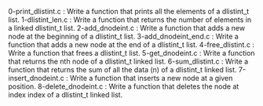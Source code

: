 0-print_dlistint.c : Write a function that prints all the elements of a dlistint_t list.
1-dlistint_len.c : Write a function that returns the number of elements in a linked dlistint_t list.
2-add_dnodeint.c : Write a function that adds a new node at the beginning of a dlistint_t list.
3-add_dnodeint_end.c : Write a function that adds a new node at the end of a dlistint_t list.
4-free_dlistint.c : Write a function that frees a dlistint_t list.
5-get_dnodeint.c : Write a function that returns the nth node of a dlistint_t linked list.
6-sum_dlistint.c : Write a function that returns the sum of all the data (n) of a dlistint_t linked list.
7-insert_dnodeint.c : Write a function that inserts a new node at a given position.
8-delete_dnodeint.c : Write a function that deletes the node at index index of a dlistint_t linked list.
